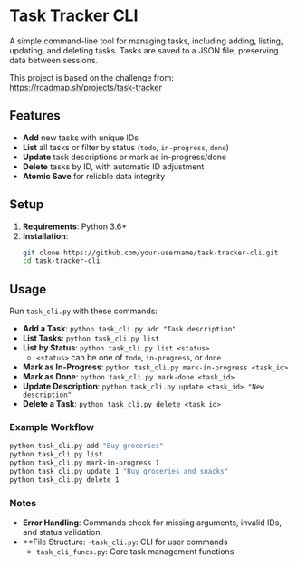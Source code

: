 # Task Tracker CLI

A simple command-line tool for managing tasks, including adding, listing, updating, and deleting tasks. Tasks are saved to a JSON file, preserving data between sessions.

This project is based on the challenge from: https://roadmap.sh/projects/task-tracker

## Features
- **Add** new tasks with unique IDs
- **List** all tasks or filter by status (`todo`, `in-progress`, `done`)
- **Update** task descriptions or mark as in-progress/done
- **Delete** tasks by ID, with automatic ID adjustment
- **Atomic Save** for reliable data integrity

## Setup

1. **Requirements**: Python 3.6+
2. **Installation**:
   ```bash
   git clone https://github.com/your-username/task-tracker-cli.git
   cd task-tracker-cli
   ```

## Usage

Run `task_cli.py` with these commands:

- **Add a Task**: `python task_cli.py add "Task description"`
- **List Tasks**: `python task_cli.py list`
- **List by Status**: `python task_cli.py list <status>`
  - `<status>` can be one of `todo`, `in-progress`, or `done`
- **Mark as In-Progress**: `python task_cli.py mark-in-progress <task_id>`
- **Mark as Done**: `python task_cli.py mark-done <task_id>`
- **Update Description**: `python task_cli.py update <task_id> "New description"`
- **Delete a Task**: `python task_cli.py delete <task_id>`

### Example Workflow

  ```bash
  python task_cli.py add "Buy groceries"
  python task_cli.py list
  python task_cli.py mark-in-progress 1
  python task_cli.py update 1 "Buy groceries and snacks"
  python task_cli.py delete 1
  ```

### Notes
- **Error Handling**: Commands check for missing arguments, invalid IDs, and status validation.
- **File Structure:
  -`task_cli.py`: CLI for user commands
  - `task_cli_funcs.py`: Core task management functions

